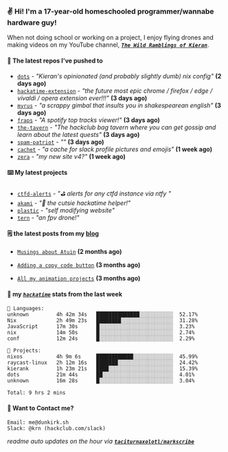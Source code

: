 ### ✌️ Hi! I'm a 17-year-old homeschooled programmer/wannabe hardware guy!

When not doing school or working on a project, I enjoy flying drones and making videos on my YouTube channel, [**_`The Wild Ramblings of Kieran`_**](https://youtube.com/@kieran.rambles).

#### 👷 The latest repos I've pushed to

- [`dots`](https://github.com/taciturnaxolotl/dots) - _"Kieran's opinionated (and probably slightly dumb) nix config"_ **(2 days ago)**
- [`hackatime-extension`](https://github.com/taciturnaxolotl/hackatime-extension) - _"the future most epic chrome / firefox / edge / vivaldi / opera extension ever!!!"_ **(3 days ago)**
- [`myrus`](https://github.com/taciturnaxolotl/myrus) - _"a scrappy gimbal that insults you in shakespearean english"_ **(3 days ago)**
- [`fraps`](https://github.com/taciturnaxolotl/fraps) - _"A spotify top tracks viewer!"_ **(3 days ago)**
- [`the-tavern`](https://github.com/taciturnaxolotl/the-tavern) - _"The hackclub bag tavern where you can get gossip and learn about the latest quests"_ **(3 days ago)**
- [`spam-patriot`](https://github.com/taciturnaxolotl/spam-patriot) - _""_ **(3 days ago)**
- [`cachet`](https://github.com/taciturnaxolotl/cachet) - _"a cache for slack profile pictures and emojis"_ **(1 week ago)**
- [`zera`](https://github.com/taciturnaxolotl/zera) - _"my new site v4?"_ **(1 week ago)**

#### ⌨️ My latest projects

- [`ctfd-alerts`](https://github.com/taciturnaxolotl/ctfd-alerts) - _"⛳ alerts for any ctfd instance via ntfy "_
- [`akami`](https://github.com/taciturnaxolotl/akami) - _"🌷 the cutsie hackatime helper!"_
- [`plastic`](https://github.com/taciturnaxolotl/plastic) - _"self modifying website"_
- [`tern`](https://github.com/taciturnaxolotl/tern) - _"an fpv drone!"_

#### 🗒️ the latest posts from my [blog](https://dunkirk.sh)

- [`Musings about Atuin`](https://dunkirk.sh/blog/atuin/) **(2 months ago)**

- [`Adding a copy code button`](https://dunkirk.sh/blog/adding-a-copy-button/) **(3 months ago)**

- [`All my animation projects`](https://dunkirk.sh/blog/my-animations/) **(3 months ago)**



#### 📡 my [_`hackatime`_](https://waka.hackclub.com) stats from the last week

```text
💾 Languages:
unknown         4h 42m 34s   ██████████████░░░░░░░░░░░  52.17%
Nix             2h 49m 23s   ████████░░░░░░░░░░░░░░░░░  31.28%
JavaScript      17m 30s      █░░░░░░░░░░░░░░░░░░░░░░░░  3.23%
nix             14m 50s      █░░░░░░░░░░░░░░░░░░░░░░░░  2.74%
conf            12m 24s      █░░░░░░░░░░░░░░░░░░░░░░░░  2.29%

💼 Projects:
nixos           4h 9m 6s     ████████████░░░░░░░░░░░░░  45.99%
raycast-linux   2h 12m 16s   ███████░░░░░░░░░░░░░░░░░░  24.42%
kierank         1h 23m 21s   ████░░░░░░░░░░░░░░░░░░░░░  15.39%
dots            21m 44s      ██░░░░░░░░░░░░░░░░░░░░░░░  4.01%
unknown         16m 28s      █░░░░░░░░░░░░░░░░░░░░░░░░  3.04%

Total: 9 hrs 2 mins
```

#### 📮 Want to Contact me?

```text
Email: me@dunkirk.sh
Slack: @krn (hackclub.com/slack)
```

_readme auto updates on the hour via [**`taciturnaxolotl/markscribe`**](https://github.com/taciturnaxolotl/markscribe)_

